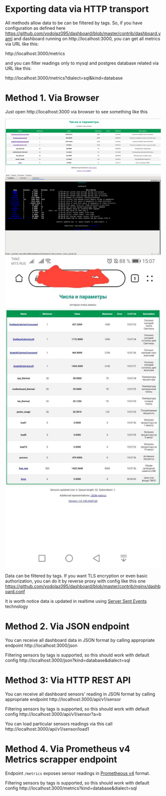 Exporting data via HTTP transport
===================================

All methods allow data to be can be filtered by tags. So, if you have configuration as defined here
https://github.com/vodolaz095/dashboard/blob/master/contrib/dashboard.yaml
and dashboard running on http://localhost:3000, you can get all metrics via URL like this:

http://localhost:3000/metrics 

and you can filter readings only to mysql and postgres database related via URL like this:

http://localhost:3000/metrics?dialect=sql&kind=database


Method 1. Via Browser
===================================

Just open http://localhost:3000 via browser to see something like this

![dashboard_example.png](contrib%2Fdashboard_example.png)
![elinks.png](contrib%2Felinks.png)
![mobile.jpg](contrib%2Fmobile.jpg)


Data can be filtered by tags.
If you want TLS encryption or even basic authorization, you can do it by reverse proxy with config like this one
https://github.com/vodolaz095/dashboard/blob/master/contrib/nginx/dashboard.conf

It is worth notice data is updated in realtime using [Server Sent Events](https://developer.mozilla.org/en-US/docs/Web/API/Server-sent_events)
technology


Method 2. Via JSON endpoint
===================================
You can receive all dashboard data in JSON format by calling appropriate endpoint
http://localhost:3000/json

Filtering sensors by tags is supported, so this should work with default config
http://localhost:3000/json?kind=database&dialect=sql

Method 3: Via HTTP REST API
=====================================
You can receive all dashboard sensors' reading in JSON format by calling appropriate endpoint
http://localhost:3000/api/v1/sensor

Filtering sensors by tags is supported, so this should work with default config
http://localhost:3000/api/v1/sensor?a=b

You can load particular sensors readings via this call
http://localhost:3000/api/v1/sensor/load1


Method 4. Via Prometheus v4 Metrics scrapper endpoint
===================================
Endpoint `/metrics` exposes sensor readings in
[Prometheous v4](https://prometheus.io/docs/instrumenting/exposition_formats/#text-format-example)
format.

Filtering sensors by tags is supported, so this should work with default config
http://localhost:3000/metrics?kind=database&dialect=sql
